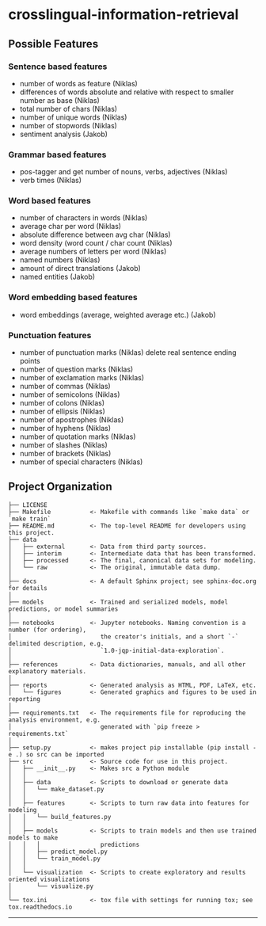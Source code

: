 # crosslingual-information-retrieval

## Possible Features

### Sentence based features
- number of words as feature (Niklas)
- differences of words absolute and relative with respect to smaller number as base (Niklas)
- total number of chars (Niklas)
- number of unique words (Niklas)
- number of stopwords (Niklas)
- sentiment analysis (Jakob)

### Grammar based features
- pos-tagger and get number of nouns, verbs, adjectives (Niklas)
- verb times (Niklas)

### Word based features
- number of characters in words (Niklas)
- average char per word (Niklas)
- absolute difference between avg char (Niklas)
- word density (word count / char count (Niklas)
- average numbers of letters per word (Niklas)
- named numbers (Niklas)
- amount of direct translations (Jakob)
- named entities (Jakob)


### Word embedding based features
- word embeddings (average, weighted average etc.) (Jakob)

### Punctuation features
- number of punctuation marks (Niklas) delete real sentence ending points
- number of question marks (Niklas)
- number of exclamation marks (Niklas)
- number of commas (Niklas)
- number of semicolons (Niklas)
- number of colons (Niklas)
- number of ellipsis (Niklas)
- number of apostrophes (Niklas)
- number of hyphens (Niklas)
- number of quotation marks (Niklas)
- number of slashes (Niklas)
- number of brackets (Niklas)
- number of special characters (Niklas)



## Project Organization

    ├── LICENSE
    ├── Makefile           <- Makefile with commands like `make data` or `make train`
    ├── README.md          <- The top-level README for developers using this project.
    ├── data
    │   ├── external       <- Data from third party sources.
    │   ├── interim        <- Intermediate data that has been transformed.
    │   ├── processed      <- The final, canonical data sets for modeling.
    │   └── raw            <- The original, immutable data dump.
    │
    ├── docs               <- A default Sphinx project; see sphinx-doc.org for details
    │
    ├── models             <- Trained and serialized models, model predictions, or model summaries
    │
    ├── notebooks          <- Jupyter notebooks. Naming convention is a number (for ordering),
    │                         the creator's initials, and a short `-` delimited description, e.g.
    │                         `1.0-jqp-initial-data-exploration`.
    │
    ├── references         <- Data dictionaries, manuals, and all other explanatory materials.
    │
    ├── reports            <- Generated analysis as HTML, PDF, LaTeX, etc.
    │   └── figures        <- Generated graphics and figures to be used in reporting
    │
    ├── requirements.txt   <- The requirements file for reproducing the analysis environment, e.g.
    │                         generated with `pip freeze > requirements.txt`
    │
    ├── setup.py           <- makes project pip installable (pip install -e .) so src can be imported
    ├── src                <- Source code for use in this project.
    │   ├── __init__.py    <- Makes src a Python module
    │   │
    │   ├── data           <- Scripts to download or generate data
    │   │   └── make_dataset.py
    │   │
    │   ├── features       <- Scripts to turn raw data into features for modeling
    │   │   └── build_features.py
    │   │
    │   ├── models         <- Scripts to train models and then use trained models to make
    │   │   │                 predictions
    │   │   ├── predict_model.py
    │   │   └── train_model.py
    │   │
    │   └── visualization  <- Scripts to create exploratory and results oriented visualizations
    │       └── visualize.py
    │
    └── tox.ini            <- tox file with settings for running tox; see tox.readthedocs.io


--------
